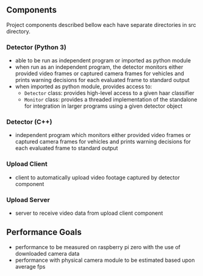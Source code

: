 ## Components

Project components described bellow each have separate directories in src directory.

### Detector (Python 3)
- able to be run as independent program or imported as python module
- when run as an independent program, the detector monitors either provided video frames or captured camera frames for vehicles and prints warning decisions for each evaluated frame to standard output
- when imported as python module, provides access to:
    - `Detector` class: provides high-level access to a given haar classifier
    - `Monitor` class: provides a threaded implementation of the standalone for integration in larger programs using a given detector object

### Detector (C++)
- independent program which monitors either provided video frames or captured camera frames for vehicles and prints warning decisions for each evaluated frame to standard output

### Upload Client
- client to automatically upload video footage captured by detector component

### Upload Server
- server to receive video data from upload client component

## Performance Goals
- performance to be measured on raspberry pi zero with the use of downloaded camera data
- performance with physical camera module to be estimated based upon average fps